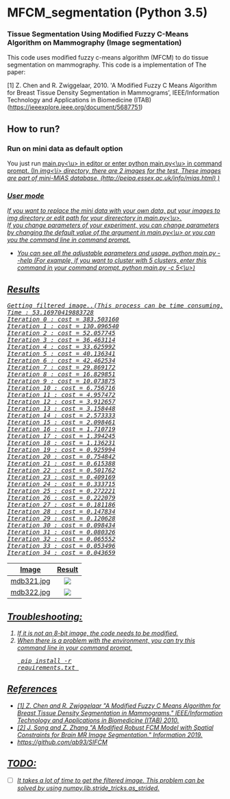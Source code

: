 
# MFCM_segmentation (Python 3.5)
### Tissue Segmentation Using Modified Fuzzy C-Means Algorithm on Mammography (Image segmentation)

This code uses modified fuzzy c-means algorithm (MFCM) to do tissue segmentation on mammography. This code is a implementation of The paper:

[1] Z. Chen and R. Zwiggelaar, 2010. 'A Modified Fuzzy C Means Algorithm for Breast Tissue Density Segmentation in Mammograms’, IEEE/Information Technology and Applications in Biomedicine (ITAB) (https://ieeexplore.ieee.org/document/5687751)

## How to run?

### Run on mini data as default option 
You just run <u>main.py<\u> in editor or enter <u>python main.py<\u> in command prompt.
(In <i>img<\i> directory, there are 2 images for the test. These images are part of mini-MIAS database. (http://peipa.essex.ac.uk/info/mias.html) ) 

### User mode
If you want to replace the mini data with your own data, put your images to img directory or edit path for your direrectory in <u>main.py<\u>.   
If you change parameters of your experiment, you can change parameters by changing the default value of the argument in <u>main.py<\u> or you can you the command line in command prompt.
- You can see all the adjustable parameters and usage. </pre> python main.py --help</pre>
(For example, if you want to cluster with 5 clusters, enter this command in your command prompt.  </u>python main.py -c 5<\u>)

## Results

<pre>
Getting filtered image..(This process can be time consuming.)
Time : 53.16970419883728
Iteration 0 : cost = 383.503160
Iteration 1 : cost = 130.096540
Iteration 2 : cost = 52.057745
Iteration 3 : cost = 36.463114
Iteration 4 : cost = 33.625992
Iteration 5 : cost = 40.136341
Iteration 6 : cost = 42.462534
Iteration 7 : cost = 29.869172
Iteration 8 : cost = 16.829851
Iteration 9 : cost = 10.073875
Iteration 10 : cost = 6.756716
Iteration 11 : cost = 4.957472
Iteration 12 : cost = 3.912657
Iteration 13 : cost = 3.158448
Iteration 14 : cost = 2.573333
Iteration 15 : cost = 2.098461
Iteration 16 : cost = 1.710719
Iteration 17 : cost = 1.394245
Iteration 18 : cost = 1.136231
Iteration 19 : cost = 0.925994
Iteration 20 : cost = 0.754842
Iteration 21 : cost = 0.615388
Iteration 22 : cost = 0.501762
Iteration 23 : cost = 0.409169
Iteration 24 : cost = 0.333715
Iteration 25 : cost = 0.272221
Iteration 26 : cost = 0.222079
Iteration 27 : cost = 0.181186
Iteration 28 : cost = 0.147834
Iteration 29 : cost = 0.120628
Iteration 30 : cost = 0.098434
Iteration 31 : cost = 0.080326
Iteration 32 : cost = 0.065552
Iteration 33 : cost = 0.053496
Iteration 34 : cost = 0.043659
</pre>

|Image| Result |
|:---:|:---: |
|mdb321.jpg|<img src = 'result.png'>|
|mdb322.jpg|<img src = 'result2.png'>|  


## Troubleshooting:
1. If it is not an 8-bit image, the code needs to be modified.
2. When there is a problem with the environment, you can try this command line in your command prompt. <pre> pip install -r requirements.txt </pre>

## References
* [1] [Z. Chen and R. Zwiggelaar "A Modified Fuzzy C Means Algorithm for Breast Tissue Density Segmentation in Mammograms." IEEE/Information Technology and Applications in Biomedicine (ITAB) 2010.](https://ieeexplore.ieee.org/document/5687751)
* [2] [J. Song and Z. Zhang "A Modified Robust FCM Model with Spatial Constraints for Brain MR Image Segmentation." Information 2019.](https://www.researchgate.net/publication/331278874_A_Modified_Robust_FCM_Model_with_Spatial_Constraints_for_Brain_MR_Image_Segmentation)
* https://github.com/ab93/SIFCM

## TODO:
- [ ] It takes a lot of time to get the filtered image. This problem can be solved by using numpy.lib.stride_tricks.as_strided.  